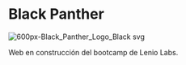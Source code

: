 # Black Panther

![600px-Black_Panther_Logo_Black svg](https://user-images.githubusercontent.com/48776168/117237195-c697c400-ae00-11eb-80a1-de83e1999e24.png)

Web en construcción del bootcamp de Lenio Labs. 
